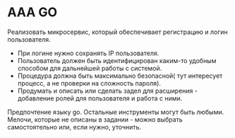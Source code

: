 # AAA GO

Реализовать микросервис, который обеспечивает регистрацию и логин пользователя.

* При логине нужно сохранять IP пользователя.
* Пользователь должен быть идентифицирован каким-то удобным способом для дальнейшей работы с системой.
* Процедура должна быть максимально безопасной( тут интересует процесс, а не проверки на сложность пароля).
* Продумать и описать или сделать задел для расширения - добавление ролей для пользователя и работа с ними.

Предпочтение языку go. Остальные инструменты могут быть любыми. 
Мелочи, которые не описаны в задании - можно выбрать самостоятельно или, если нужно, уточнить.
